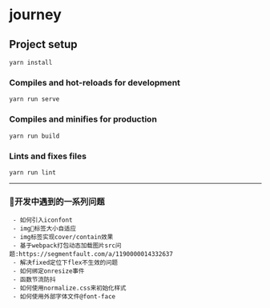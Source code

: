 # journey

## Project setup
```
yarn install
```

### Compiles and hot-reloads for development
```
yarn run serve
```

### Compiles and minifies for production
```
yarn run build
```

### Lints and fixes files
```
yarn run lint
```

***

### 开发中遇到的一系列问题
```
 - 如何引入iconfont
 - img标签大小自适应
 - img标签实现cover/contain效果
 - 基于webpack打包动态加载图片src问题:https://segmentfault.com/a/1190000014332637
 - 解决fixed定位下flex不生效的问题
 - 如何绑定onresize事件
 - 函数节流防抖
 - 如何使用normalize.css来初始化样式
 - 如何使用外部字体文件@font-face
```
